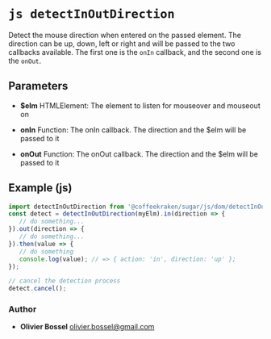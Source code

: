 


<!-- @namespace    sugar.js.dom -->
<!-- @name    detectInOutDirection -->

# ```js detectInOutDirection ```


Detect the mouse direction when entered on the passed element. The direction can be up, down, left or right and will be passed to the two callbacks available.
The first one is the `onIn` callback, and the second one is the `onOut`.

## Parameters

- **$elm**  HTMLElement: The element to listen for mouseover and mouseout on

- **onIn**  Function: The onIn callback. The direction and the $elm will be passed to it

- **onOut**  Function: The onOut callback. The direction and the $elm will be passed to it



## Example (js)

```js
import detectInOutDirection from '@coffeekraken/sugar/js/dom/detectInOutDirection'
const detect = detectInOutDirection(myElm).in(direction => {
   // do something...
}).out(direction => {
   // do something...
}).then(value => {
   // do something
   console.log(value); // => { action: 'in', direction: 'up' };
});

// cancel the detection process
detect.cancel();
```


### Author
- **Olivier Bossel** <a href="mailto:olivier.bossel@gmail.com">olivier.bossel@gmail.com</a> 



